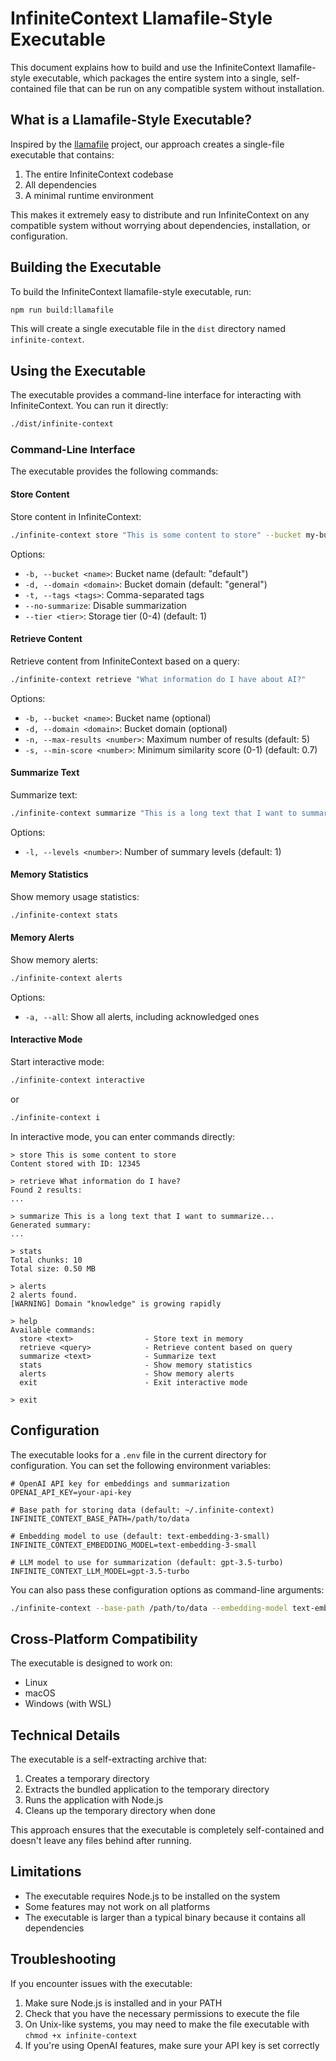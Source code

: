 # InfiniteContext Llamafile-Style Executable

This document explains how to build and use the InfiniteContext llamafile-style executable, which packages the entire system into a single, self-contained file that can be run on any compatible system without installation.

## What is a Llamafile-Style Executable?

Inspired by the [llamafile](https://github.com/Mozilla-Ocho/llamafile) project, our approach creates a single-file executable that contains:

1. The entire InfiniteContext codebase
2. All dependencies
3. A minimal runtime environment

This makes it extremely easy to distribute and run InfiniteContext on any compatible system without worrying about dependencies, installation, or configuration.

## Building the Executable

To build the InfiniteContext llamafile-style executable, run:

```bash
npm run build:llamafile
```

This will create a single executable file in the `dist` directory named `infinite-context`.

## Using the Executable

The executable provides a command-line interface for interacting with InfiniteContext. You can run it directly:

```bash
./dist/infinite-context
```

### Command-Line Interface

The executable provides the following commands:

#### Store Content

Store content in InfiniteContext:

```bash
./infinite-context store "This is some content to store" --bucket my-bucket --domain knowledge
```

Options:
- `-b, --bucket <name>`: Bucket name (default: "default")
- `-d, --domain <domain>`: Bucket domain (default: "general")
- `-t, --tags <tags>`: Comma-separated tags
- `--no-summarize`: Disable summarization
- `--tier <tier>`: Storage tier (0-4) (default: 1)

#### Retrieve Content

Retrieve content from InfiniteContext based on a query:

```bash
./infinite-context retrieve "What information do I have about AI?"
```

Options:
- `-b, --bucket <name>`: Bucket name (optional)
- `-d, --domain <domain>`: Bucket domain (optional)
- `-n, --max-results <number>`: Maximum number of results (default: 5)
- `-s, --min-score <number>`: Minimum similarity score (0-1) (default: 0.7)

#### Summarize Text

Summarize text:

```bash
./infinite-context summarize "This is a long text that I want to summarize..."
```

Options:
- `-l, --levels <number>`: Number of summary levels (default: 1)

#### Memory Statistics

Show memory usage statistics:

```bash
./infinite-context stats
```

#### Memory Alerts

Show memory alerts:

```bash
./infinite-context alerts
```

Options:
- `-a, --all`: Show all alerts, including acknowledged ones

#### Interactive Mode

Start interactive mode:

```bash
./infinite-context interactive
```

or

```bash
./infinite-context i
```

In interactive mode, you can enter commands directly:

```
> store This is some content to store
Content stored with ID: 12345

> retrieve What information do I have?
Found 2 results:
...

> summarize This is a long text that I want to summarize...
Generated summary:
...

> stats
Total chunks: 10
Total size: 0.50 MB

> alerts
2 alerts found.
[WARNING] Domain "knowledge" is growing rapidly

> help
Available commands:
  store <text>                - Store text in memory
  retrieve <query>            - Retrieve content based on query
  summarize <text>            - Summarize text
  stats                       - Show memory statistics
  alerts                      - Show memory alerts
  exit                        - Exit interactive mode

> exit
```

## Configuration

The executable looks for a `.env` file in the current directory for configuration. You can set the following environment variables:

```
# OpenAI API key for embeddings and summarization
OPENAI_API_KEY=your-api-key

# Base path for storing data (default: ~/.infinite-context)
INFINITE_CONTEXT_BASE_PATH=/path/to/data

# Embedding model to use (default: text-embedding-3-small)
INFINITE_CONTEXT_EMBEDDING_MODEL=text-embedding-3-small

# LLM model to use for summarization (default: gpt-3.5-turbo)
INFINITE_CONTEXT_LLM_MODEL=gpt-3.5-turbo
```

You can also pass these configuration options as command-line arguments:

```bash
./infinite-context --base-path /path/to/data --embedding-model text-embedding-3-small
```

## Cross-Platform Compatibility

The executable is designed to work on:

- Linux
- macOS
- Windows (with WSL)

## Technical Details

The executable is a self-extracting archive that:

1. Creates a temporary directory
2. Extracts the bundled application to the temporary directory
3. Runs the application with Node.js
4. Cleans up the temporary directory when done

This approach ensures that the executable is completely self-contained and doesn't leave any files behind after running.

## Limitations

- The executable requires Node.js to be installed on the system
- Some features may not work on all platforms
- The executable is larger than a typical binary because it contains all dependencies

## Troubleshooting

If you encounter issues with the executable:

1. Make sure Node.js is installed and in your PATH
2. Check that you have the necessary permissions to execute the file
3. On Unix-like systems, you may need to make the file executable with `chmod +x infinite-context`
4. If you're using OpenAI features, make sure your API key is set correctly
